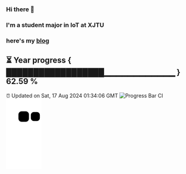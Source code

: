 ### Hi there 👋
### I'm a student major in IoT at XJTU   
### here's my [blog](https://xiaozhatecpp.fun/)   
⏳ Year progress { ██████████████████▁▁▁▁▁▁▁▁▁▁▁▁ } 62.59 %
---
⏰ Updated on Sat, 17 Aug 2024 01:34:06 GMT
![Progress Bar CI](https://github.com/liununu/liununu/workflows/Progress%20Bar%20CI/badge.svg)
![](https://raw.githubusercontent.com/coder-Zzx/coder-Zzx/main/assets/github-contribution-grid-snake.svg)
